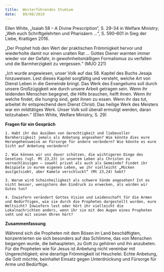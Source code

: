 ```yaml
---
title:  Weiterführendes Studium
date:   09/08/2019
---
```


Ellen White, „Isaiah 58 – A Divine Prescription“, S. 29–34 in Welfare Ministry; „Weh euch Schriftgelehrten und Pharisäern ...“, S. 590–601 in Sieg der Liebe, Krattigen 2016.

„Der Prophet hob den Wert der praktischen Frömmigkeit hervor und wiederholte damit nur einen uralten Rat ... Gottes Diener warnten immer wieder vor der Gefahr, in gewohnheitsmäßigen Formalismus zu verfallen und die Barmherzigkeit zu vergessen.“ (MUO 221)

„Ich wurde angewiesen, unser Volk auf das 58. Kapitel des Buchs Jesaja hinzuweisen. Lest dieses Kapitel sorgfältig und versteht, welche Art von Dienst Leben in die Gemeinde bringt. Das Werk des Evangeliums soll durch unsere Großzügigkeit wie durch unsere Arbeit getragen sein. Wenn ihr leidenden Menschen begegnet, die Hilfe brauchen, helft ihnen. Wenn ihr welche findet, die hungrig sind, gebt ihnen zu essen. Wenn ihr das tut, arbeitet ihr entsprechend dem Dienst Christi. Das heilige Werk des Meisters war ein mildtätiges Werk. Unser Volk soll überall ermutigt werden, daran teilzuhaben.“ (Ellen White, Welfare Ministry, S. 29)

**Fragen für ein Gespräch**

`1. Habt ihr das Ausüben von Gerechtigkeit und liebevoller Barmherzigkeit jemals als Anbetung angesehen? Wie könnte dies eure Herangehensweise an Fürsorge für andere verändern? Wie könnte es eure Sicht auf Anbetung verändern?`

`2. Wie können wir uns davor schützen, die wichtigeren Dinge des Gesetzes (vgl. Mt 23,23) in unserem Leben als Christen zu vernachlässigen – sowohl privat als auch als Gemeinde? Findet ihr Beispiele in eurem eigenen Leben, wo ihr vielleicht „Mücken aus[ge]siebt, aber Kamele verschluckt“ (Mt 23,24) habt?`

`3. Warum wird Scheinheiligkeit als schwere Sünde angesehen? Ist es nicht besser, wenigstens den Eindruck zu erwecken, als würden wir Gutes tun?`

`4. Inwiefern verändert Gottes Vision und Leidenschaft für die Armen und Bedürftigen, wie sie durch die Propheten dargestellt wurden, eure Weltsicht? Inwiefern lest oder hört ihr vielleicht die Lokalnachrichten anders, wenn ihr sie mit den Augen eines Propheten seht und mit seinen Ohren hört?`

**Zusammenfassung**

Während sich die Propheten mit dem Bösen im Land beschäftigten, konzentrierten sie sich besonders auf das Schlimme, das von Menschen begangen wurde, die behaupteten, zu Gott zu gehören und ihn anzubeten. Für die Propheten wie für Jesus ist Anbetung nicht vereinbar mit Ungerechtigkeit; eine derartige Frömmigkeit ist Heuchelei. Echte Anbetung, die Gott möchte, beinhaltet Einsatz gegen Unterdrückung und Fürsorge für Arme und Bedürftige.
